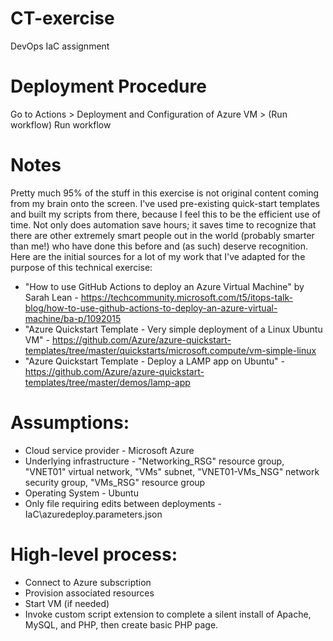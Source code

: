 # CT-exercise
DevOps IaC assignment

# Deployment Procedure
Go to Actions > Deployment and Configuration of Azure VM > (Run workflow) Run workflow

# Notes
Pretty much 95% of the stuff in this exercise is not original content coming from my brain onto the screen. I've used pre-existing quick-start templates and built my scripts from there, because I feel this to be the efficient use of time. Not only does automation save hours; it saves time to recognize that there are other extremely smart people out in the world (probably smarter than me!) who have done this before and (as such) deserve recognition. Here are the initial sources for a lot of my work that I've adapted for the purpose of this technical exercise:
* "How to use GitHub Actions to deploy an Azure Virtual Machine" by Sarah Lean - https://techcommunity.microsoft.com/t5/itops-talk-blog/how-to-use-github-actions-to-deploy-an-azure-virtual-machine/ba-p/1092015
* "Azure Quickstart Template - Very simple deployment of a Linux Ubuntu VM" - https://github.com/Azure/azure-quickstart-templates/tree/master/quickstarts/microsoft.compute/vm-simple-linux
* "Azure Quickstart Template - Deploy a LAMP app on Ubuntu" - https://github.com/Azure/azure-quickstart-templates/tree/master/demos/lamp-app

# Assumptions:
* Cloud service provider - Microsoft Azure
* Underlying infrastructure - "Networking_RSG" resource group, "VNET01" virtual network, "VMs" subnet, "VNET01-VMs_NSG" network security group, "VMs_RSG" resource group
* Operating System - Ubuntu
* Only file requiring edits between deployments - IaC\azuredeploy.parameters.json

# High-level process:
* Connect to Azure subscription
* Provision associated resources
* Start VM (if needed)
* Invoke custom script extension to complete a silent install of Apache, MySQL, and PHP, then create basic PHP page.